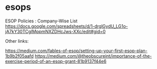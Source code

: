 # esops

ESOP Policies : Company-Wise List
https://docs.google.com/spreadsheets/d/1-drglGydU_LG1o-jA7kY30TCgIMppmNXZDHcJws-XXc/edit#gid=0

Other links:

https://medium.com/fables-of-esop/setting-up-your-first-esop-plan-1b9b2f05aafd
https://medium.com/@theobscureint/importance-of-the-exercise-period-of-an-esop-grant-81b9137f44e6
